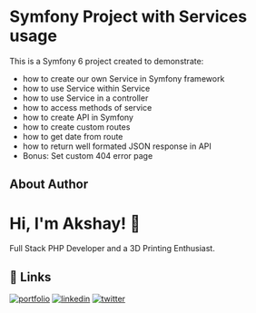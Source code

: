 
# Symfony Project with Services usage

This is a Symfony 6 project created to demonstrate:
- how to create our own Service in Symfony framework
- how to use Service within Service
- how to use Service in a controller
- how to access methods of service
- how to create API in Symfony
- how to create custom routes
- how to get date from route
- how to return well formated JSON response in API
- Bonus: Set custom 404 error page 


## About Author

# Hi, I'm Akshay! 👋
Full Stack PHP Developer and a 3D Printing Enthusiast.


## 🔗 Links
[![portfolio](https://img.shields.io/badge/my_portfolio-000?style=for-the-badge&logo=ko-fi&logoColor=white)](https://akshaybhagat.in/)
[![linkedin](https://img.shields.io/badge/linkedin-0A66C2?style=for-the-badge&logo=linkedin&logoColor=white)](https://www.linkedin.com/in/akshaybhagat/)
[![twitter](https://img.shields.io/badge/twitter-1DA1F2?style=for-the-badge&logo=twitter&logoColor=white)](https://twitter.com/iamAkshayBhagat)

